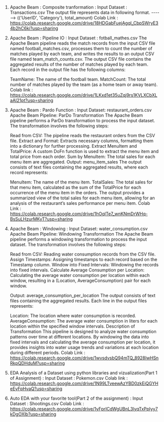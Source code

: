1. Apache Beam : Composite tranformation : Input Dataset : Transactions.csv
   The output file represents data in following format. ------> (('UserID', 'Category'), total_amount)
   Colab Link : https://colab.research.google.com/drive/18HDGabFuejAgql_CbpSWryE34b2hC6ki?usp=sharing

2. Apache Beam : Pipeline IO : Input Dataset : fotball_mathes.csv
   The Apache Beam pipeline reads the match records from the input CSV file named football_matches.csv, processes them to count the number of matches played by each team, and writes the 
   results to an output CSV file 
   named team_match_counts.csv.
   The output CSV file contains the aggregated results of the number of matches played by each team. Each record in the output file has the following columns:

   TeamName: The name of the football team.
   MatchCount: The total number of matches played by the team (as a home team or away team).
   Colab link : https://colab.research.google.com/drive/1LKxd1et35uZqj9rs1KVLXCbXLaAI21pt?usp=sharing

3. Apache Beam : Pardo Function : Input Dataset: restaurant_orders.csv
   Apache Beam Pipeline: ParDo Transformation
   The Apache Beam pipeline performs a ParDo transformation to process the input dataset. The transformation involves the following steps:

   Read from CSV: The pipeline reads the restaurant orders from the CSV file.
   Extract and Format: Extracts necessary columns, formatting them into a dictionary for further processing.
   Extract MenuItem and TotalPrice: A custom DoFn function is used to extract the menu item and total price from each order.
   Sum by MenuItem: The total sales for each menu item are aggregated.
   Output: menu_item_sales
   The output consists of text files containing the aggregated results, where each record represents:

   MenuItem: The name of the menu item.
   TotalSales: The total sales for that menu item, calculated as the sum of the TotalPrice for each occurrence of the menu item in the orders.
   The output provides a summarized view of the total sales for each menu item, allowing for an analysis of the restaurant’s sales performance per menu item.
   Colab Link : https://colab.research.google.com/drive/1hOqlTe7_wnKNmDrWHq-BsSuLHzurMKyT?usp=sharing

4. Apache Beam : Windowing : Input Dataset: water_consumption.csv
   Apache Beam Pipeline: Windowing Transformation
   The Apache Beam pipeline performs a windowing transformation to process the input dataset. The transformation involves the following steps:

   Read from CSV: Reading water consumption records from the CSV file.
   Assign Timestamps: Assigning timestamps to each record based on the Timestamp column.
   Window into Fixed Intervals: Windowing the records into fixed intervals.
   Calculate Average Consumption per Location: Calculating the average water consumption per location within each window, resulting in a (Location, AverageConsumption) pair for each 
   window.

   Output: average_consumption_per_location
   The output consists of text files containing the aggregated results. Each line in the output files represents:

   Location: The location where water consumption is recorded.
   AverageConsumption: The average water consumption in liters for each location within the specified window intervals.
   Description of Transformation
   This pipeline is designed to analyze water consumption patterns over time at different locations. By windowing the data into fixed intervals and calculating the average consumption 
   per location, it provides insights into water usage trends and variations at each location during different periods.
   Colab Link : https://colab.research.google.com/drive/1wvsdvsbQ94mTQ_8928IwHSnRkpQDHduM?usp=sharing

5. EDA Analysis of a Dataset using python libraries and vizualization(Part 1 of Assignment) : Input Dataset : Pokemon.csv
   Colab link : https://colab.research.google.com/drive/1N99LTveewAzYBD0zkEiQGYHeEyFpHvaQ?usp=sharing

6. Auto EDA with your favorite tool(Part 2 of the assignment) : Input Dataset : Shootings.csv
   Colab Link : https://colab.research.google.com/drive/1yFprICdWgUBnL3lyqTxPpIyy7kDgOXlb?usp=sharing









